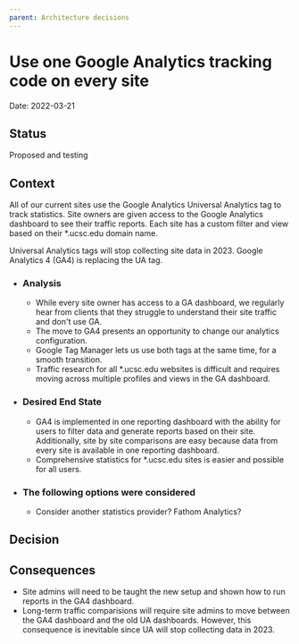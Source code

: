 ```yaml
---
parent: Architecture decisions
---
```


# Use one Google Analytics tracking code on every site

Date: 2022-03-21

## Status

Proposed and testing

## Context

All of our current sites use the Google Analytics Universal Analytics tag to track statistics. Site owners are given access to the Google Analytics dashboard to see their traffic reports. Each site has a custom filter and view based on their \*.ucsc.edu domain name.

Universal Analytics tags will stop collecting site data in 2023. Google Analytics 4 (GA4) is replacing the UA tag.

- ### Analysis

  - While every site owner has access to a GA dashboard, we regularly hear from clients that they struggle to understand their site traffic and don't use GA.
  - The move to GA4 presents an opportunity to change our analytics configuration.
  - Google Tag Manager lets us use both tags at the same time, for a smooth transition.
  - Traffic research for all \*.ucsc.edu websites is difficult and requires moving across multiple profiles and views in the GA dashboard.

- ### Desired End State

  - GA4 is implemented in one reporting dashboard with the ability for users to filter data and generate reports based on their site. Additionally, site by site comparisons are easy because data from every site is available in one reporting dashboard.
  - Comprehensive statistics for \*.ucsc.edu sites is easier and possible for all users.

- ### The following options were considered
  - Consider another statistics provider? Fathom Analytics?

## Decision

## Consequences

- Site admins will need to be taught the new setup and shown how to run reports in the GA4 dashboard.
- Long-term traffic comparisions will require site admins to move between the GA4 dashboard and the old UA dashboards. However, this consequence is inevitable since UA will stop collecting data in 2023.
